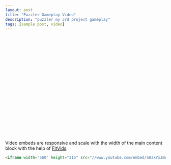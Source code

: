 ```yaml
---
layout: post
title: "Puzzler Gameplay Video"
description: "puzzler my 3rd project gameplay"
tags: [sample post, video]
---
```


<iframe width="560" height="315" src="//https://www.youtube.com/watch?v=unMIUKaGyzI" frameborder="0"></iframe>

Video embeds are responsive and scale with the width of the main content block with the help of [FitVids](http://fitvidsjs.com/).

```html
<iframe width="560" height="315" src="//www.youtube.com/embed/SU3kYxJmWuQ" frameborder="0"></iframe>
```
